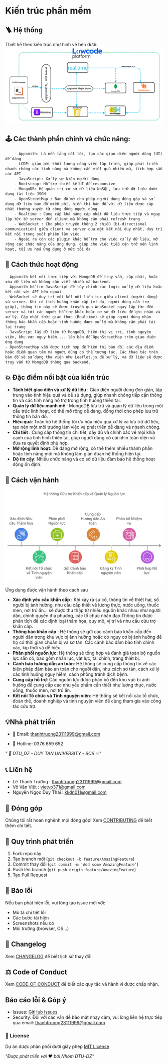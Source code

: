 # Kiến trúc phần mềm
## 🪜 Hệ thống
Thiết kế theo kiến trúc như hình vẽ bên dưới:
![s](../static/img/Achitecture.png)


## 🕹️ Các thành phần chính và chức năng:

        - Appsmith: Là nền tảng cốt lõi, tạo các giao diện người dùng (UI) dễ dàng 
        - LCDP: giảm bớt khối lượng công việc lập trình, giúp phát triển nhanh chóng các tính năng mà không cần viết quá nhiều mã, tích hợp sẵn các API
        - JavaScript: Xử lý sự kiện người dùng 
        - Bootstrap: Hỗ trợ thiết kế UI để responsive
        - MongoDB: Hệ quản trị cơ sở dữ liệu NoSQL, lưu trữ dữ liệu dưới dạng tài liệu JSON
        - OpenStreetMap : Bản đồ mở cho phép người dùng đóng góp và sử dụng dữ liệu bản đồ miễn phí, hiển thị bản đồ với dữ liệu được cập nhật thường xuyên từ cộng đồng người dùng
        - Realtime : Cung cấp khả năng cập nhật dữ liệu trực tiếp và ngay lập tức từ server đến client mà không cần phải refresh trang
        - WebSocket : Cho phép truyền thông 2 chiều (bi-directional communication) giữa client và server qua một kết nối duy nhất, duy trì kết nối trong suốt phiên làm việc 
        - Ngoài ra còn các plugin khác hỗ trợ cho việc xử lý dữ liệu, mở rộng các chức năng của ứng dụng, giúp cho việc tiếp cận trở nên linh hoạt, tối ưu hoá ứng dụng ở mức tối đa


## 🦾 Cách thức hoạt động
    - Appsmith kết nối trực tiếp với MongoDB để truy vấn, cập nhật, hoặc xóa dữ liệu mà không cần viết nhiều mã backend.
    - Appsmith hỗ trợ JavaScript để tùy chỉnh các logic xử lý dữ liệu hoặc kết nối với API bên ngoài
    - WebSocket sẽ duy trì một kết nối liên tục giữa client (người dùng) và server. Khi có tình huống khẩn cấp (ví dụ, người dùng cần trợ giúp), thông tin này sẽ được truyền qua WebSocket ngay lập tức đến server và tới các người hỗ trợ khác hoặc cơ sở dữ liệu để ghi nhận và xử lý. Cập nhật thời gian thực (Realtime) sẽ giúp người dùng nhận thông báo khẩn cấp hoặc tình huống được xử lý mà không cần phải tải lại trang
    - JavaScript lấy dữ liệu từ MongoDB, hiển thị vị trí, tình nguyện viên, khu vực nguy hiểm,... lên bản đồ OpenStreetMap trên giao diện ứng dụng
    - OpenStreetMap vẫn được tích hợp để hiển thị bản đồ, các địa điểm hoặc điểm quan tâm mà người dùng có thể tương tác. Các thao tác trên bản đồ sẽ sử dụng thư viện như Leaflet.js để xử lý, và dữ liệu sẽ được truy vấn từ MongoDB thông qua backend.

 ## 💥 Đặc điểm nổi bật của kiến trúc
   - **Tách biệt giao diện và xử lý dữ liệu** : Giao diện người dùng đơn giản, tập trung vào tính hiệu quả và dễ sử dụng, giúp nhanh chóng tiếp cận thông tin và các tính năng hỗ trợ trong tình huống thiên tai.
   - **Quản lý dữ liệu mạnh mẽ** : MongoDB lưu trữ và quản lý dữ liệu trong một cấu trúc linh hoạt, có thể mở rộng dễ dàng, đồng thời cho phép lưu trữ thông tin bản đồ.
   - **Hiệu quả**: Toàn bộ hệ thống tối ưu hóa hiệu quả xử lý và lưu trữ dữ liệu, tạo nên một môi trường làm việc và phát triển dễ dàng và nhanh chóng.
   - **Chi tiết** : Cung cấp thông tin chi tiết, đầy đủ và chính xác về mọi khía cạnh của tình hình thiên tai, giúp người dùng có cái nhìn toàn diện và đưa ra quyết định phù hợp.
   - **Mở rộng linh hoạt**: Dễ dàng mở rộng, có thể thêm nhiều thành phần hoặc tính năng mới mà không làm gián đoạn hệ thống hiện tại.
   - **Độ tin cậy**: Nhiều chức năng và cơ sở dữ liệu đảm bảo hệ thống hoạt động ổn định. 

## 🚀 Cách vận hành

![s](../static/img/system.jpg)



Ứng dụng được vận hành theo cách sau 
 
- **Xác định yêu cầu khẩn cấp** : Khi xảy ra sự cố, thông tin về thiệt hại, số người bị ảnh hưởng, nhu cầu cấp thiết về lương thực, nước uống, thuốc men, nơi trú ẩn... sẽ được thu thập từ nhiều nguồn khác nhau như người dân, chính quyền địa phương, các tổ chức nhân đạo.Thông tin được phân tích để xác định loại thảm họa, quy mô, vị trí và nhu cầu cứu trợ khẩn cấp.
-  **Thông báo khẩn cấp** : Hệ thống sẽ gửi các cảnh báo khẩn cấp đến người dân trong khu vực bị ảnh hưởng hoặc có nguy cơ bị ảnh hưởng để họ có thời gian chuẩn bị và sơ tán. Các cảnh báo đảm bảo tính chính xác, kịp thời và dễ hiểu.
- **Phân phối nguồn lực**: Hệ thống sẽ tổng hợp và đánh giá toàn bộ nguồn lực sẵn có, bao gồm nhân lực, vật lực, tài chính, trang thiết bị.
- **Cảnh báo hướng dẫn an toàn**: Hệ thống sẽ cung cấp thông tin về các biện pháp đảm bảo an toàn cho người dân, như cách sơ tán, cách xử lý các tình huống nguy hiểm, cách phòng tránh dịch bệnh.
- **Cung cấp hỗ trợ**: Các nguồn lực được phân bổ đến khu vực bị ảnh hưởng để cung cấp các nhu yếu phẩm cần thiết như lương thực, nước uống, thuốc men, nơi trú ẩn.
- **Kết nối Tổ chức và Tình nguyện viên**: Hệ thống sẽ kết nối các tổ chức, đoàn thể, doanh nghiệp và tình nguyện viên để cùng tham gia vào công tác cứu trợ.


## 💡Nhà phát triển

- 📧 Email: thanhtruong23111999@gmail.com

- 📱 Hotline: 0376 659 652

*" 🏫 DTU_DZ - DUY TAN UNIVERSITY - SCS ✨"*

## 📞 Liên hệ
- Lê Thanh Trường       :  <u>thanhtruong23111999@gmail.com</u>
- Võ Văn Việt           :  <u>vietvo371@gmail.com</u>
- Nguyễn Ngọc Duy Thái  :  <u>kkdn011@gmail.com</u>


## 🤝 Đóng góp
Chúng tôi rất hoan nghênh mọi đóng góp! Xem [CONTRIBUTING](https://github.com/NguyenThai11103/DTU-Relieflink-documents/blob/main/CONTRIBUTING.md) để biết thêm chi tiết.

## 🔄 Quy trình phát triển
1. Fork repo này
2. Tạo branch mới (`git checkout -b feature/AmazingFeature`)
3. Commit thay đổi (`git commit -m 'Add some AmazingFeature'`)
4. Push lên branch (`git push origin feature/AmazingFeature`) 
5. Tạo Pull Request

## 🐛 Báo lỗi
Nếu bạn phát hiện lỗi, vui lòng tạo issue mới với:
- Mô tả chi tiết lỗi
- Các bước tái hiện
- Screenshots nếu có
- Môi trường (browser, OS...)

## 📜 Changelog
Xem [CHANGELOG](https://github.com/NguyenThai11103/DTU-Relieflink-documents/blob/main/CHANGELOG.md) để biết lịch sử thay đổi.

## ⚖️ Code of Conduct
Xem [CODE_OF_CONDUCT](https://github.com/NguyenThai11103/DTU-Relieflink-documents/blob/main/CODE_OF_CONDUCT.md) để biết các quy tắc và hành vi được chấp nhận.

## Báo cáo lỗi & Góp ý
- Issues: [GitHub Issues](https://github.com/Truongpyeo/DTURelifeLink/issues)
- Security: Đối với các vấn đề bảo mật nhạy cảm, vui lòng liên hệ trực tiếp qua email: <u>thanhtruong23111999@gmail.com</u>


### 📝 License
Dự án được phân phối dưới giấy phép [MIT License](https://github.com/NguyenThai11103/DTU-Relieflink-documents/blob/main/LICENSE)


*"Được phát triển với ❤️ bởi Nhóm DTU-DZ"*
